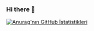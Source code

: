 ### Hi there 👋

<!--
**Mboyuk/Mboyuk** is a ✨ _special_ ✨ repository because its `README.md` (this file) appears on your GitHub profile.

Here are some ideas to get you started:

- 🔭 I’m currently working on ...
- 🌱 I’m currently learning ...
- 👯 I’m looking to collaborate on ...
- 🤔 I’m looking for help with ...
- 💬 Ask me about ...
- 📫 How to reach me: ...
- 😄 Pronouns: ...
- ⚡ Fun fact: ...
-->


[![Anurag'nın GitHub İstatistikleri](https://github-readme-stats.vercel.app/api?username=Mboyuk)](https://github.com/Mboyuk/github-readme-stats)
